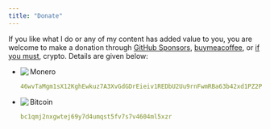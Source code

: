 ```yaml
---
title: "Donate"
---
```


If you like what I do or any of my content has added value to you, you are welcome to make a donation through
[GitHub Sponsors](https://github.com/sponsors/michaelneuper), [buymeacoffee](https://www.buymeacoffee.com/michaelneuper), 
or [if you must](https://digiconomist.net/bitcoin-energy-consumption), crypto.
Details are given below:
- <img style="max-height:1.4em;max-width:1.4em;" align="left" src="/images/crypto/xmr-logo.svg"> Monero
    ``` yaml
    46wvTaMgm1sX12KghEwkuz7A3XvGdGDrEieiv1REDbU2Uu9rnFwmRBa63b42xd1PZ2PBUFwpm44EGgWaQb6gqHCPQuMz52h
    ```

<!-- ![Monero address](https://www.bitcoinqrcodemaker.com/api/?style=monero&address=46wvTaMgm1sX12KghEwkuz7A3XvGdGDrEieiv1REDbU2Uu9rnFwmRBa63b42xd1PZ2PBUFwpm44EGgWaQb6gqHCPQuMz52h "Monero address") -->

<!-- ![Monero Address](/images/crypto/monero.png) -->

- <img style="max-height:1.4em;max-width:1.4em" align="left" src="/images/crypto/btc-logo.svg"> Bitcoin
    ``` yaml
    bc1qmj2nxgwtej69y7d4umqst5fv7s7v4604ml5xzr
    ```

<!-- ![Bitcoin address](https://www.bitcoinqrcodemaker.com/api/?style=bitcoin&amp;address=bc1qmj2nxgwtej69y7d4umqst5fv7s7v4604ml5xzr "Bitcoin address") -->

<!-- ![Bitcoin Address](/images/crypto/bitcoin.png) -->

<!-- <table> -->
<!-- <tr> -->
<!-- <th> <h2>Bitcoin</h2> </th> -->
<!-- <th> <h2>Monero</h2> </th> -->
<!-- </tr> -->
<!-- <tr> -->
<!-- <td> -->

<!-- ![Monero Address](/images/monero.png) -->
<!-- <code style="font-size:xx-small;overflow-wrap:break-word;">bc1qkyvknjap3cjtgfqd5qwc0q2ygry7nep7d4t57y</code> -->

<!-- </td> -->
<!-- <td> -->

<!-- ![Bitcoin Address](/images/bitcoin.png) -->

<!-- ``` yaml -->
<!-- bc1qmj2nxgwtej69y7d4umqst5fv7s7v4604ml5xzr -->
<!-- ``` -->

<!-- </td> -->
<!-- </tr> -->
<!-- </table> -->
